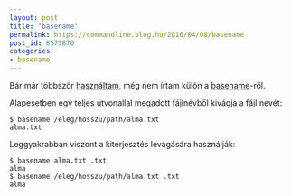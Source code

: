 ```yaml
---
layout: post
title: 'basename'
permalink: https://commandline.blog.hu/2016/04/08/basename
post_id: 8575870
categories: 
- basename
---
```


Bár már többször 
[használtam](http://commandline.blog.hu/search?searchterm=basename&searchmode=OR&submit=Keres%C3%A9s), még nem írtam külön a 
[basename](http://linux.die.net/man/1/basename)-ről.

Alapesetben egy teljes útvonallal megadott fájlnévből kivágja a fájl nevét:

```
$ basename /eleg/hosszu/path/alma.txt
alma.txt
```

Leggyakrabban viszont a kiterjesztés levágására használják:

```
$ basename alma.txt .txt
alma
$ basename /eleg/hosszu/path/alma.txt .txt
alma
```